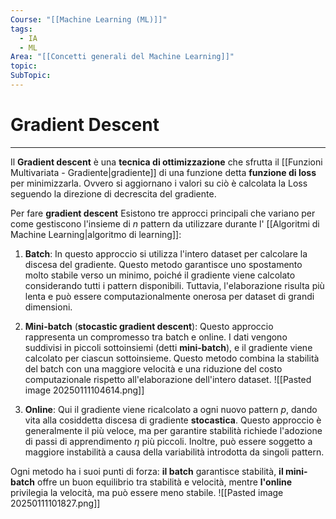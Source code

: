 ```yaml
---
Course: "[[Machine Learning (ML)]]"
tags:
  - IA
  - ML
Area: "[[Concetti generali del Machine Learning]]"
topic: 
SubTopic:
---
```

# Gradient Descent
---
Il __Gradient descent__ è una __tecnica di ottimizzazione__ che sfrutta il [[Funzioni Multivariata - Gradiente|gradiente]] di una funzione detta __funzione di loss__ per minimizzarla. 
Ovvero si aggiornano i valori su ciò è calcolata la Loss seguendo la direzione di decrescita del gradiente.



Per fare __gradient descent__ Esistono tre approcci principali che variano per come gestiscono l'insieme di  $n$ pattern da utilizzare durante l' [[Algoritmi di Machine Learning|algoritmo di learning]]:

1. __Batch__: In questo approccio si utilizza l'intero dataset per calcolare la discesa del gradiente. Questo metodo garantisce uno spostamento molto stabile verso un minimo, poiché il gradiente viene calcolato considerando tutti i pattern disponibili. Tuttavia, l'elaborazione risulta più lenta e può essere computazionalmente onerosa per dataset di grandi dimensioni.
2. __Mini-batch__ (__stocastic gradient descent__): Questo approccio rappresenta un compromesso tra batch e online. I dati vengono suddivisi in piccoli sottoinsiemi (detti __mini-batch__), e il gradiente viene calcolato per ciascun sottoinsieme. Questo metodo combina la stabilità del batch con una maggiore velocità e una riduzione del costo computazionale rispetto all'elaborazione dell'intero dataset.
   ![[Pasted image 20250111104614.png]]

3. __Online__: Qui il gradiente viene ricalcolato a ogni nuovo pattern $p$, dando vita alla cosiddetta discesa di gradiente __stocastica__. Questo approccio è generalmente il più veloce, ma per garantire stabilità richiede l'adozione di passi di apprendimento $\eta$ più piccoli. Inoltre, può essere soggetto a maggiore instabilità a causa della variabilità introdotta da singoli pattern.

Ogni metodo ha i suoi punti di forza: __il batch__ garantisce stabilità, __il mini-batch__ offre un buon equilibrio tra stabilità e velocità, mentre __l'online__ privilegia la velocità, ma può essere meno stabile.
![[Pasted image 20250111101827.png]]
	  
